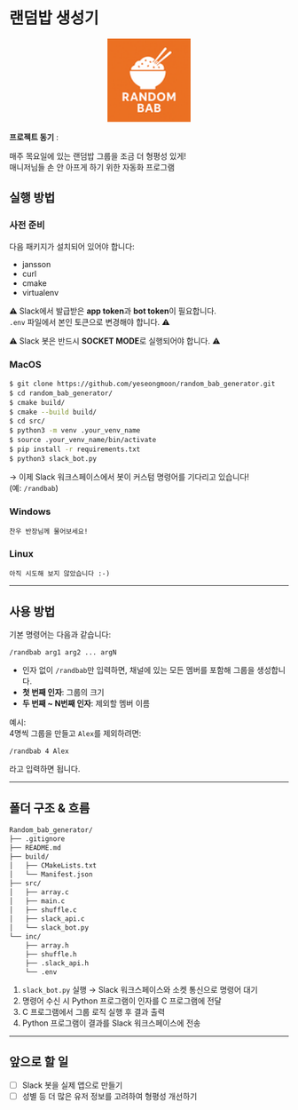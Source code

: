 # 랜덤밥 생성기

<p align="center">
  <img src="./img/randombab.png" alt="Alt Text" width="150">
</p>

**프로젝트 동기** :

매주 목요일에 있는 랜덤밥 그룹을 조금 더 형평성 있게!  
매니저님들 손 안 아프게 하기 위한 자동화 프로그램

## 실행 방법

### 사전 준비

다음 패키지가 설치되어 있어야 합니다:

- jansson  
- curl  
- cmake  
- virtualenv  

⚠️ Slack에서 발급받은 **app token**과 **bot token**이 필요합니다.  
`.env` 파일에서 본인 토큰으로 변경해야 합니다. ⚠️  

⚠️ Slack 봇은 반드시 **SOCKET MODE**로 실행되어야 합니다. ⚠️

### MacOS

```bash
$ git clone https://github.com/yeseongmoon/random_bab_generator.git
$ cd random_bab_generator/
$ cmake build/
$ cmake --build build/
$ cd src/
$ python3 -m venv .your_venv_name
$ source .your_venv_name/bin/activate
$ pip install -r requirements.txt
$ python3 slack_bot.py
```

→ 이제 Slack 워크스페이스에서 봇이 커스텀 명령어를 기다리고 있습니다!  
(예: `/randbab`)

### Windows

```
찬우 반장님께 물어보세요!
```

### Linux

```
아직 시도해 보지 않았습니다 :-)
```

---

## 사용 방법

기본 명령어는 다음과 같습니다:

```
/randbab arg1 arg2 ... argN
```

- 인자 없이 `/randbab`만 입력하면, 채널에 있는 모든 멤버를 포함해 그룹을 생성합니다.  
- **첫 번째 인자**: 그룹의 크기  
- **두 번째 ~ N번째 인자**: 제외할 멤버 이름  

예시:  
4명씩 그룹을 만들고 `Alex`를 제외하려면:

```
/randbab 4 Alex
```

라고 입력하면 됩니다.

---

## 폴더 구조 & 흐름

```
Random_bab_generator/
├── .gitignore
├── README.md
├── build/
│   ├── CMakeLists.txt
│   └── Manifest.json
├── src/
│   ├── array.c
│   ├── main.c
│   ├── shuffle.c
│   ├── slack_api.c
│   └── slack_bot.py
└── inc/
    ├── array.h
    ├── shuffle.h
    ├── .slack_api.h
    └── .env
```

1. `slack_bot.py` 실행 → Slack 워크스페이스와 소켓 통신으로 명령어 대기  
2. 명령어 수신 시 Python 프로그램이 인자를 C 프로그램에 전달  
3. C 프로그램에서 그룹 로직 실행 후 결과 출력  
4. Python 프로그램이 결과를 Slack 워크스페이스에 전송  

---

## 앞으로 할 일

- [ ] Slack 봇을 실제 앱으로 만들기  
- [ ] 성별 등 더 많은 유저 정보를 고려하여 형평성 개선하기  
